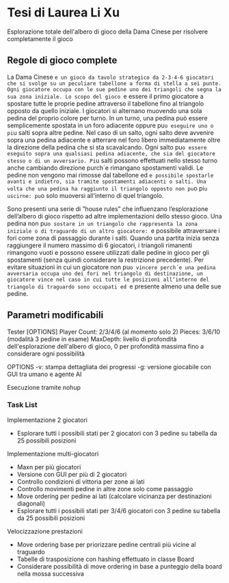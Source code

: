 # Tesi di Laurea Li Xu
Esplorazione totale dell'albero di gioco della Dama Cinese per risolvere completamente il gioco

## Regole di gioco complete
La Dama Cinese `e un gioco da tavolo strategico da 2-3-4-6 giocatori che si svolge su
un peculiare tabellone a forma di stella a sei punte. Ogni giocatore occupa con le sue
pedine uno dei triangoli che segna la sua zona iniziale. Lo scopo del gioco `e essere il
primo giocatore a spostare tutte le proprie pedine attraverso il tabellone fino al triangolo
opposto da quello iniziale.
I giocatori si alternano muovendo una sola pedina del proprio colore per turno. In un
turno, una pedina può essere semplicemente spostata in un foro adiacente oppure pu`o
eseguire uno o pi`u salti sopra altre pedine.
Nel caso di un salto, ogni salto deve avvenire sopra una pedina adiacente e atterrare
nel foro libero immediatamente oltre la direzione della pedina che si sta scavalcando.
Ogni salto pu`o essere eseguito sopra una qualsiasi pedina adiacente, che sia del giocatore
stesso o di un avversario. Pi`u salti possono effettuati nello stesso turno anche cambiando
direzione purch´e rimangano spostamenti validi. Le pedine non vengono mai rimosse dal
tabellone ed `e possibile spostarle avanti e indietro, sia tramite spostamenti adiacenti o
salti. Una volta che una pedina ha raggiunto il triangolo opposto non pu`o pi`u uscirne:
pu`o solo muoversi all’interno di quel triangolo.

Sono presenti una serie di ”house rules” che influenzano l’esplorazione dell’albero di gioco
rispetto ad altre implementazioni dello stesso gioco.
Una pedina non pu`o sostare in un triangolo che rappresenta la zona iniziale o di
traguardo di un altro giocatore: `e possibile attraversare i fori come zona di passaggio
durante i salti.
Quando una partita inizia senza raggiungere il numero massimo di 6 giocatori, i
triangoli rimanenti rimangono vuoti e possono essere utilizzati dalle pedine in gioco per
gli spostamenti (senza quindi considerare la restrizione precedente).
Per evitare situazioni in cui un giocatore non pu`o vincere perch´e una pedina avversaria
occupa uno dei fori nel triangolo di destinazione, un giocatore vince nel caso in cui tutte
le posizioni all’interno del triangolo di traguardo sono occupati ed `e presente almeno una
delle sue pedine.

## Parametri modificabili
Tester [OPTIONS] <Player Count> <Pieces> <MaxDepth>
Player Count: 2/3/4/6 (al momento solo 2)
Pieces: 3/6/10 (modalità 3 pedine in esame)
MaxDepth: livello di profondità dell'esplorazione dell'albero di gioco, 0 per profondità massima fino a considerare ogni possibilità

OPTIONS
-v: stampa dettagliata dei progressi
-g: versione giocabile con GUI tra umano e agente AI

Esecuzione tramite nohup

### Task List
Implementazione 2 giocatori
- Esplorare tutti i possibili stati per 2 giocatori con 3 pedine su tabella da 25 possibili posizioni
  
Implementazione multi-giocatori
- Maxn per più giocatori
- Versione con GUI per più di 2 giocatori
- Controllo condizioni di vittoria per zone ai lati
- Controllo movimenti pedine in altre zone solo come passaggio
- Move ordering per pedine ai lati (calcolare vicinanza per destinazioni diagonali)
- Esplorare tutti i possibili stati per 3/4/6 giocatori con 3 pedine su tabella da 25 possibili posizioni

Velocizzazione prestazioni
- Move ordering base per priorizzare pedine centrali più vicine al traguardo
- Tabelle di trasposizione con hashing effettuato in classe Board
- Considerare possibilità di move ordering in base a punteggio della board nella mossa successiva